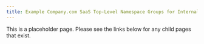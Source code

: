 ```yaml
---
title: Example Company.com SaaS Top-Level Namespace Groups for Internal Company Use Cases
---
```


This is a placeholder page. Please see the links below for any child pages that exist.
